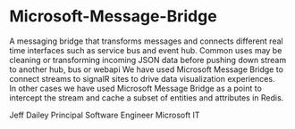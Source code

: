# Microsoft-Message-Bridge
A messaging bridge that transforms messages and connects different real time interfaces such as service bus and event hub.
Common uses may be cleaning or transforming incoming JSON data before pushing down stream to another hub, bus or webapi
We have used Microsoft Message Bridge to connect streams to signalR sites to drive data visualization experiences.  
In other cases we have used Microsoft Message Bridge as a point to intercept the stream and cache a subset of entities and attributes in Redis. 

Jeff Dailey
Principal Software Engineer
Microsoft IT
